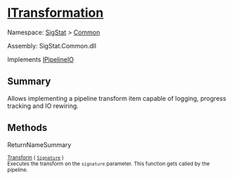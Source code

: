 # [ITransformation](./ITransformation.md)

Namespace: [SigStat]() > [Common](./README.md)

Assembly: SigStat.Common.dll

Implements [IPipelineIO](./Pipeline/IPipelineIO.md)

## Summary
Allows implementing a pipeline transform item capable of logging, progress tracking and IO rewiring.

## Methods

ReturnNameSummary

<sub>[Transform](./Methods/ITransformation-100663461.md) ( [`Signature`](./Signature.md) )</sub><br><sub>Executes the transform on the `signature` parameter.  This function gets called by the pipeline.</sub><br><br>


